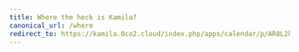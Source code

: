 ```yaml
---
title: Where the heck is Kamila?
canonical_url: /where
redirect_to: https://kamila.0co2.cloud/index.php/apps/calendar/p/AR8L2kayWkL5zsot/3-where
---
```

